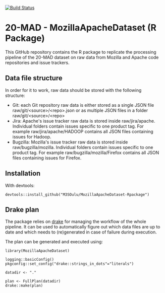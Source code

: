 [![Build Status](https://travis-ci.org/M3SOulu/MozillaApacheDataset-Rpackage.svg?branch=master)](https://travis-ci.org/M3SOulu/MozillaApacheDataset-Rpackage)

# 20-MAD - MozillaApacheDataset (R Package)

This GitHub repository contains the R package to replicate the
processing pipeline of the 20-MAD dataset on raw data from Mozilla and
Apache code repositories and issue trackers.

## Data file structure

In order for it to work, raw data should be stored with the following
structure:
* Git: each Git repository raw data is either stored as a single JSON
  file raw/git/\<source\>/\<repo\>.json or as multiple JSON files in a
  folder raw/git/\<source\>/\<repo\>
* Jira: Apache's issue tracker raw data is stored inside
  raw/jira/apache. Individual folders contain issues specific to one
  product tag. For example raw/jira/apache/HADOOP contains all JSON
  files containing issues for Hadoop.
* Bugzilla: Mozilla's issue tracker raw data is stored inside
  raw/bugzilla/mozilla. Individual folders contain issues specific to
  one product tag. For example raw/bugzilla/mozilla/Firefox contains
  all JSON files containing issues for Firefox.

## Installation

With devtools:

    devtools::install_github("M3SOulu/MozillaApacheDataset-Rpackage")

## Drake plan

The package relies on [drake](https://github.com/ropensci/drake) for
managing the workflow of the whole pipeline. It can be used to
automatically figure out which data files are up to date and which
needs to (re)generated in case of failure during execution.

The plan can be generated and executed using:

    library(MozillaApacheDataset)

    logging::basicConfig()
    pkgconfig::set_config("drake::strings_in_dots"="literals")

    datadir <- "."

    plan <- FullPlan(datadir)
    drake::make(plan)
